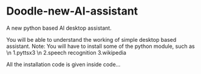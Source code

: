 # Doodle-new-AI-assistant
A new python based AI desktop assistant.

You will be able to understand the working of simple desktop based assistant.
Note:
    You will have to install some of the python module, such as \n
    1.pyttsx3 \n
    2.speech recognition
    3.wikipedia

All the installation code is given inside code...
